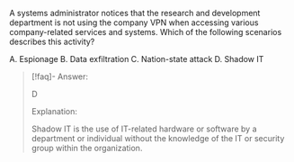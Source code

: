 
A systems administrator notices that the research and development department is not using the company VPN when accessing various company-related services and systems. Which of the following scenarios describes this activity? 

A. Espionage 
B. Data exfiltration 
C. Nation-state attack 
D. Shadow IT

> [!faq]- Answer: 
> 
> D 
> 
> Explanation: 
> 
> Shadow IT is the use of IT-related hardware or software by a department or individual without the knowledge of the IT or security group within the organization.


